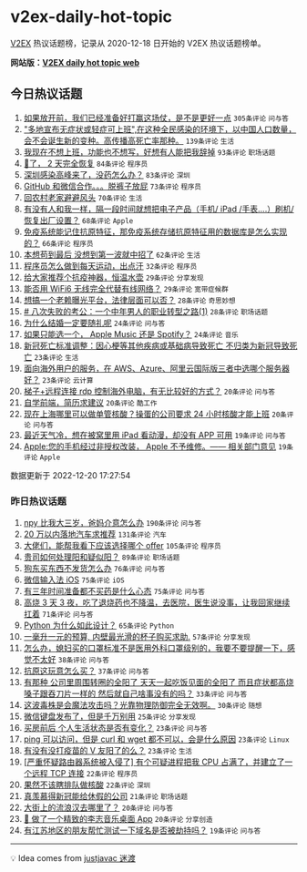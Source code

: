 # v2ex-daily-hot-topic

[V2EX](https://www.v2ex.com/) 热议话题榜，记录从 2020-12-18 日开始的 V2EX 热议话题榜单。

**网站版：[V2EX daily hot topic web](https://boojack.github.io/v2ex-daily-hot-topic-web/)**

## 今日热议话题

<!-- TODAY BEGIN -->

1. [如果放开前，我们已经准备好打赢这场仗，是不是更好一点](https://www.v2ex.com/t/903679) `305条评论` `问与答`
1. ["多地宣布无症状或轻症可上班",在这种全民感染的环境下，以中国人口数量，会不会诞生新的变种。高传播高死亡率那种。](https://www.v2ex.com/t/903635) `139条评论` `生活`
1. [我现在不想上班，功能也不想写，好想有人能把我辞掉](https://www.v2ex.com/t/903653) `93条评论` `职场话题`
1. [🐑了， 2 天完全恢复](https://www.v2ex.com/t/903705) `84条评论` `程序员`
1. [深圳感染高峰来了，没药怎么办？](https://www.v2ex.com/t/903630) `83条评论` `深圳`
1. [GitHub 和微信合作。。。脱裤子放屁](https://www.v2ex.com/t/903703) `73条评论` `程序员`
1. [回农村老家避避风头](https://www.v2ex.com/t/903633) `70条评论` `生活`
1. [有没有人和我一样，隔一段时间就想把电子产品（手机/ iPad /手表....）刷机/恢复出厂设置？](https://www.v2ex.com/t/903740) `68条评论` `Apple`
1. [免疫系统能记住抗原特征，那免疫系统存储抗原特征用的数据库是怎么实现的？](https://www.v2ex.com/t/903662) `66条评论` `程序员`
1. [本想苟到最后 没想到第一波就中招了](https://www.v2ex.com/t/903639) `62条评论` `生活`
1. [程序员怎么做到每天运动，出点汗](https://www.v2ex.com/t/903790) `32条评论` `程序员`
1. [给大家推荐个抗疫神器，恒温水壶](https://www.v2ex.com/t/903768) `29条评论` `分享发现`
1. [能否用 WiFi6 无线完全代替有线网络？](https://www.v2ex.com/t/903673) `29条评论` `宽带症候群`
1. [想搞一个老赖曝光平台，法律层面可以否？](https://www.v2ex.com/t/903767) `28条评论` `奇思妙想`
1. [# 八次失败的考公：一个中年男人的职业转型之路(1)](https://www.v2ex.com/t/903628) `28条评论` `职场话题`
1. [为什么结婚一定要随礼呢](https://www.v2ex.com/t/903718) `24条评论` `问与答`
1. [如果只能选一个， Apple Music 还是 Spotify？](https://www.v2ex.com/t/903631) `24条评论` `音乐`
1. [新冠死亡标准调整：因心梗等其他疾病或基础病导致死亡 不归类为新冠导致死亡](https://www.v2ex.com/t/903766) `23条评论` `生活`
1. [面向海外用户的服务，在 AWS、Azure、阿里云国际版三者中选哪个服务器好？](https://www.v2ex.com/t/903745) `23条评论` `云计算`
1. [梯子+远程连接 rdp 控制海外电脑，有无比较好的方式？](https://www.v2ex.com/t/903814) `20条评论` `问与答`
1. [自学前端，简历求建议](https://www.v2ex.com/t/903651) `20条评论` `酷工作`
1. [现在上海哪里可以做单管核酸？操蛋的公司要求 24 小时核酸才能上班](https://www.v2ex.com/t/903645) `20条评论` `问与答`
1. [最近天气冷，想在被窝里用 iPad 看动漫，却没有 APP 可用](https://www.v2ex.com/t/903778) `19条评论` `问与答`
1. [Apple:您的手机经过非授权改装， Apple 不予维修。—— 相关部门意见](https://www.v2ex.com/t/903716) `19条评论` `Apple`

数据更新于 2022-12-20 17:27:54

<!-- TODAY END -->

### 昨日热议话题

<!-- YESTERDAY BEGIN -->

1. [npy 比我大三岁，爸妈介意怎么办](https://www.v2ex.com/t/903412) `190条评论` `问与答`
1. [20 万以内落地汽车求推荐](https://www.v2ex.com/t/903417) `131条评论` `汽车`
1. [大佬们，能帮我看下应该选择哪个 offer](https://www.v2ex.com/t/903473) `105条评论` `程序员`
1. [贵司如何处理阳和疑似阳？](https://www.v2ex.com/t/903460) `89条评论` `职场话题`
1. [狗东买东西不发货怎么办](https://www.v2ex.com/t/903402) `76条评论` `问与答`
1. [微信输入法 iOS](https://www.v2ex.com/t/903443) `75条评论` `iOS`
1. [有三年时间准备都不买药是什么心态](https://www.v2ex.com/t/903408) `75条评论` `问与答`
1. [高烧 3 天 3 夜，吃了退烧药也不降温，去医院，医生说没事，让我回家继续扛着](https://www.v2ex.com/t/903425) `71条评论` `问与答`
1. [Python 为什么如此设计？](https://www.v2ex.com/t/903396) `65条评论` `Python`
1. [一毫升一元的预算, 内壁最光滑的杯子购买求助.](https://www.v2ex.com/t/903418) `57条评论` `分享发现`
1. [怎么办，媳妇买的口罩标准不是医用外科口罩级别的，我要不要提醒一下，感觉不太好](https://www.v2ex.com/t/903503) `38条评论` `问与答`
1. [抗原这玩意怎么买？](https://www.v2ex.com/t/903398) `37条评论` `问与答`
1. [有那种 公司里周围转圈的全阳了 天天一起吃饭见面的全阳了 而且症状都高烧 嗓子跟吞刀片一样的 然后就自己啥事没有的吗？](https://www.v2ex.com/t/903474) `33条评论` `问与答`
1. [这波毒株是会魔法攻击吗？光靠物理防御完全无效啊。](https://www.v2ex.com/t/903541) `30条评论` `随想`
1. [微信键盘发布了，但是千万别用](https://www.v2ex.com/t/903442) `25条评论` `分享发现`
1. [买房前后 个人生活状态是否有变化？](https://www.v2ex.com/t/903560) `23条评论` `问与答`
1. [ping 可以访问，但是 curl 和 wget 都不可以，会是什么原因](https://www.v2ex.com/t/903538) `23条评论` `Linux`
1. [有没有没打疫苗的 V 友阳了的么？](https://www.v2ex.com/t/903530) `23条评论` `生活`
1. [[严重怀疑路由器系统被入侵了] 有个可疑进程把我 CPU 占满了，并建立了一个远程 TCP 连接](https://www.v2ex.com/t/903505) `22条评论` `程序员`
1. [果然不该瞎排队做核酸](https://www.v2ex.com/t/903436) `22条评论` `深圳`
1. [真羡慕得新冠能给休假的公司](https://www.v2ex.com/t/903511) `21条评论` `职场话题`
1. [大街上的流浪汉去哪里了？](https://www.v2ex.com/t/903435) `20条评论` `问与答`
1. [🤖 做了一个精致的李志音乐桌面 App](https://www.v2ex.com/t/903400) `20条评论` `分享创造`
1. [有江苏地区的朋友帮忙测试一下域名是否被劫持吗？](https://www.v2ex.com/t/903579) `19条评论` `问与答`

<!-- YESTERDAY END -->

---

💡 Idea comes from [justjavac 迷渡](https://github.com/justjavac/)
